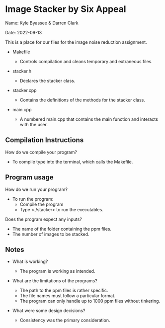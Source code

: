 <!--
   - @file README.md
   - @author Kyle Byassee
   - @date 2022-09-26
   - @brief ReadMe file
   - 
   - Basic readme for Image stacker assignment
   -->
# Image Stacker by Six Appeal

Name: Kyle Byassee & Darren Clark

Date: 2022-09-13

This is a place for our files for the image noise reduction assignment.

* Makefile
  * Controls compilation and cleans temporary and extraneous files.

* stacker.h
  * Declares the stacker class.

* stacker.cpp
  * Contains the definitions of the methods for the stacker class.

* main.cpp
  * A numbered main.cpp that contains the main function and interacts with the user.

## Compilation Instructions
How do we compile your program?
* To compile type <make> into the terminal, which calls the Makefile.

## Program usage
How do we run your program?
* To run the program:
  * Compile the program
  * Type <./stacker> to run the executables.

Does the program expect any inputs?
* The name of the folder containing the ppm files.
* The number of images to be stacked.

## Notes
* What is working?
  * The program is working as intended.

* What are the limitations of the programs?
  * The path to the ppm files is rather specific.
  * The file names must follow a particular format.
  * The program can only handle up to 1000 ppm files without tinkering.

* What were some design decisions?
  * Consistency was the primary consideration.

